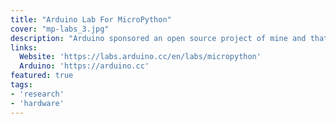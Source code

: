 ```yaml
---
title: "Arduino Lab For MicroPython"
cover: "mp-labs_3.jpg"
description: "Arduino sponsored an open source project of mine and that became an official MicroPython editor for the brand new boards launched by the company."
links:
  Website: 'https://labs.arduino.cc/en/labs/micropython'
  Arduino: 'https://arduino.cc'
featured: true
tags:
- 'research'
- 'hardware'
---
```

